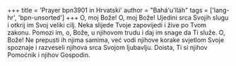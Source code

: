+++
title = 'Prayer bpn3901 in Hrvatski'
author = "Bahá'u'lláh"
tags = ['lang-hr', 'bpn-unsorted']
+++
O, moj Bože! O, moj Bože! Ujedini srca Svojih slugu i otkrij im Svoj veliki cilj. Neka slijede Tvoje zapovijedi i žive po Tvom zakonu. Pomozi im, o, Bože, u njihovom trudu i daj im snage da Ti služe. O, Bože! Ne prepusti ih njima samima, već vodi njihove korake svjetlom Svoje spoznaje i razveseli njihova srca Svojom ljubavlju. Doista, Ti si njihov Pomoćnik i njihov Gospodin.
